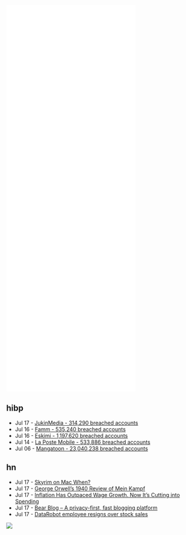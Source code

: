 ![Metrics](https://raw.githubusercontent.com/phixion/phixion/master/metrics.svg)

## hibp

<!--
for https://github.com/phixion/phixion/blob/main/.github/workflows/feeds.yml
-->
<!--START_SECTION:haveibeenpwnd-->
- Jul 17 - [JukinMedia - 314,290 breached accounts](https://haveibeenpwned.com/PwnedWebsites#JukinMedia)
- Jul 16 - [Famm - 535,240 breached accounts](https://haveibeenpwned.com/PwnedWebsites#Famm)
- Jul 16 - [Eskimi - 1,197,620 breached accounts](https://haveibeenpwned.com/PwnedWebsites#Eskimi)
- Jul 14 - [La Poste Mobile - 533,886 breached accounts](https://haveibeenpwned.com/PwnedWebsites#LaPosteMobile)
- Jul 06 - [Mangatoon - 23,040,238 breached accounts](https://haveibeenpwned.com/PwnedWebsites#Mangatoon)
<!--END_SECTION:haveibeenpwnd-->

## hn

<!--
for https://github.com/phixion/phixion/blob/main/.github/workflows/feeds.yml
-->
<!--START_SECTION:hn-->
- Jul 17 - [Skyrim on Mac When?](https://skyrimonmacwhen.com/)
- Jul 17 - [George Orwell’s 1940 Review of Mein Kampf](https://bookmarks.reviews/george-orwells-1940-review-of-mein-kampf/)
- Jul 17 - [Inflation Has Outpaced Wage Growth. Now It’s Cutting into Spending](https://www.wsj.com/articles/inflation-has-outpaced-wage-growth-now-its-cutting-into-spending-11658050200)
- Jul 17 - [Bear Blog – A privacy-first, fast blogging platform](https://bearblog.dev)
- Jul 17 - [DataRobot employee resigns over stock sales](https://twitter.com/amir/status/1548345203504795654)
<!--END_SECTION:hn-->

<!--
for https://yhype.me
-->
![](https://hit.yhype.me/github/profile?user_id=13013670)
